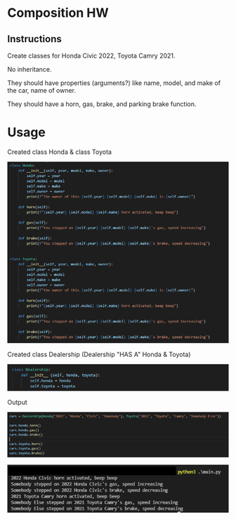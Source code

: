 # Composition HW

## Instructions
Create classes for Honda Civic 2022, Toyota Camry 2021.

No inheritance.

They should have properties (arguments?) like name, model, and make of the car, name of owner.

They should have a horn, gas, brake, and parking brake function.

# Usage
Created class Honda & class Toyota

![class Honda and class Toyota](https://raw.githubusercontent.com/johnnylieu/py_composition_hw/main/screenshots/class%20Honda%20and%20Toyota.bmp "class Honda and class Toyota")

Created class Dealership (Dealership "HAS A" Honda & Toyota)

![class Dealdership](https://raw.githubusercontent.com/johnnylieu/py_composition_hw/main/screenshots/class%20Dealership.bmp "class Dealership")

Output

![passing in parameters and calling functions](https://raw.githubusercontent.com/johnnylieu/py_composition_hw/main/screenshots/passing%20in%20paramters%20and%20calling%20functions.bmp "passing in parameters and calling functions")

![output](https://raw.githubusercontent.com/johnnylieu/py_composition_hw/main/screenshots/output2.bmp "output")
